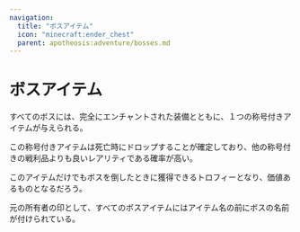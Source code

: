 ```yaml
---
navigation:
  title: "ボスアイテム"
  icon: "minecraft:ender_chest"
  parent: apotheosis:adventure/bosses.md
---
```


# ボスアイテム

すべてのボスには、完全にエンチャントされた装備とともに、１つの称号付きアイテムが与えられる。

この称号付きアイテムは死亡時にドロップすることが確定しており、他の称号付きの戦利品よりも良いレアリティである確率が高い。

このアイテムだけでもボスを倒したときに獲得できるトロフィーとなり、価値あるものとなるだろう。

元の所有者の印として、すべてのボスアイテムにはアイテム名の前にボスの名前が付けられている。

